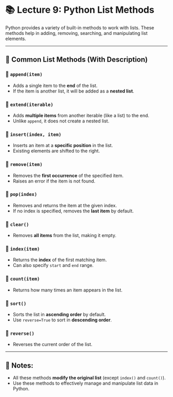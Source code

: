 # 📚 Lecture 9: Python List Methods

Python provides a variety of built-in methods to work with lists. These methods help in adding, removing, searching, and manipulating list elements.

---

## 🧩 Common List Methods (With Description)

### 🔹 `append(item)`
- Adds a single item to the **end** of the list.
- If the item is another list, it will be added as a **nested list**.

### 🔹 `extend(iterable)`
- Adds **multiple items** from another iterable (like a list) to the end.
- Unlike `append`, it does not create a nested list.

### 🔹 `insert(index, item)`
- Inserts an item at a **specific position** in the list.
- Existing elements are shifted to the right.

### 🔹 `remove(item)`
- Removes the **first occurrence** of the specified item.
- Raises an error if the item is not found.

### 🔹 `pop(index)`
- Removes and returns the item at the given index.
- If no index is specified, removes the **last item** by default.

### 🔹 `clear()`
- Removes **all items** from the list, making it empty.

### 🔹 `index(item)`
- Returns the **index** of the first matching item.
- Can also specify `start` and `end` range.

### 🔹 `count(item)`
- Returns how many times an item appears in the list.

### 🔹 `sort()`
- Sorts the list in **ascending order** by default.
- Use `reverse=True` to sort in **descending order**.

### 🔹 `reverse()`
- Reverses the current order of the list.

---

## 🧠 Notes:
- All these methods **modify the original list** (except `index()` and `count()`).
- Use these methods to effectively manage and manipulate list data in Python.

